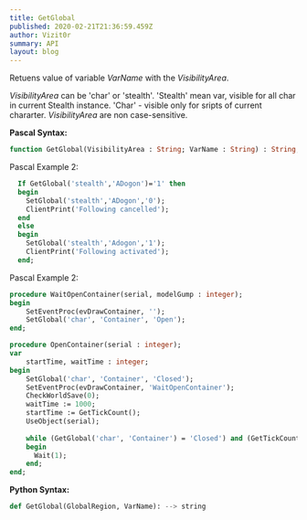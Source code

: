```yaml
---
title: GetGlobal
published: 2020-02-21T21:36:59.459Z
author: Vizit0r
summary: API
layout: blog
---
```


 

Retuens value of variable *VarName* with the *VisibilityArea*. 

*VisibilityArea* can be 'char' or 'stealth'. 'Stealth' mean var, visible for all char in current Stealth instance. 'Char' - visible only for sripts of current chararter. *VisibilityArea* are non case-sensitive.


**Pascal Syntax:**

```pascal
function GetGlobal(VisibilityArea : String; VarName : String) : String;
```
Pascal Example 2:
```pascal
  If GetGlobal('stealth','ADogon')='1' then
  begin
    SetGlobal('stealth','ADogon','0');
    ClientPrint('Following cancelled');
  end
  else
  begin
    SetGlobal('stealth','Adogon','1');
    ClientPrint('Following activated');
  end;
```

Pascal Example 2:
```pascal
procedure WaitOpenContainer(serial, modelGump : integer);
begin
	SetEventProc(evDrawContainer, '');
	SetGlobal('char', 'Container', 'Open');
end;

procedure OpenContainer(serial : integer);
var
	startTime, waitTime : integer;
begin
	SetGlobal('char', 'Container', 'Closed');
	SetEventProc(evDrawContainer, 'WaitOpenContainer');
	CheckWorldSave(0);
	waitTime := 1000;
	startTime := GetTickCount();
	UseObject(serial);
	
	while (GetGlobal('char', 'Container') = 'Closed') and (GetTickCount() < (startTime + waitTime)) do
	begin
  	  Wait(1);
	end;
end;
```


**Python Syntax:**
```python
def GetGlobal(GlobalRegion, VarName): --> string
```